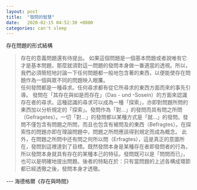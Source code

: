```yaml
---
layout: post
title:  "發問的智慧"
date:   2020-02-15 04:52:30 +0800
categories: can't sleep
---
```

存在問題的形式結構

>存在的意義問題還有待提出。
>如果這個問題是一個基本問題或者說唯有它才是基本問題，那麼就須對這一問題的發問本身做一番適當的透視。所以，我們必須簡短地討論一下任何問題都一般地包含著的東西，以便能使存在問題作為一個與眾不同的問題映入眼簾。<br/>
>任何發問都是一種尋求。任何尋求都有從它所尋求的東西方面而來的事先引導。
>發問在「其存在與如是而存在」（Das - und -Sosein）的方面來認識存在者的尋求。這種認識的尋求可以成為一種「探索」，亦即對問題所問的東西加以分析規定的「探索」。發問作為「對...」的發問而具有問之所問（Gefragetes）。一切「對...」的發問都以某種方式是「就...」的發問。發問不僅包含有問題之所問，而且也包含有被問及的東西（Befragtes）。在探索性的問題亦即在理論問題中，問題之所問應該得到規定而成為概念。
>此外，在問題之所問中还有問之何所以問（Erfragtes），這是真正的意圖所在，發問到這裡達到了目標。既然發問本身是某種存在者即發問者的行為，所以發問本身就具有存在的某種本己的特征。發問既可以是「問問而已」，也可以是明確地提出問題。後者的特點在於：只有當問題的上述各構成環節都已經透徹之後，發問本身才透徹。

\-\-\- 海德格爾《存在與時間》 
